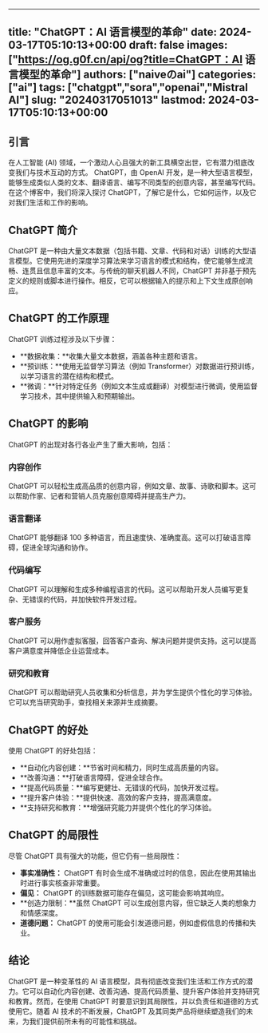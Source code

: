 
---
title: "ChatGPT：AI 语言模型的革命"
date: 2024-03-17T05:10:13+00:00
draft: false
images: ["https://og.g0f.cn/api/og?title=ChatGPT：AI 语言模型的革命"]
authors: ["naiveのai"]
categories: ["ai"]
tags: ["chatgpt","sora","openai","Mistral AI"]
slug: "20240317051013"
lastmod: 2024-03-17T05:10:13+00:00
---
## 引言

在人工智能 (AI) 领域，一个激动人心且强大的新工具横空出世，它有潜力彻底改变我们与技术互动的方式。 ChatGPT，由 OpenAI 开发，是一种大型语言模型，能够生成类似人类的文本、翻译语言、编写不同类型的创意内容，甚至编写代码。在这个博客中，我们将深入探讨 ChatGPT，了解它是什么，它如何运作，以及它对我们生活和工作的影响。

## ChatGPT 简介

ChatGPT 是一种由大量文本数据（包括书籍、文章、代码和对话）训练的大型语言模型。它使用先进的深度学习算法来学习语言的模式和结构，使它能够生成流畅、连贯且信息丰富的文本。与传统的聊天机器人不同，ChatGPT 并非基于预先定义的规则或脚本进行操作。相反，它可以根据输入的提示和上下文生成原创响应。

## ChatGPT 的工作原理

ChatGPT 训练过程涉及以下步骤：

- **数据收集：**收集大量文本数据，涵盖各种主题和语言。
- **预训练：**使用无监督学习算法（例如 Transformer）对数据进行预训练，以学习语言的潜在结构和模式。
- **微调：**针对特定任务（例如文本生成或翻译）对模型进行微调，使用监督学习技术，其中提供输入和预期输出。

## ChatGPT 的影响

ChatGPT 的出现对各行各业产生了重大影响，包括：

### 内容创作

ChatGPT 可以轻松生成高品质的创意内容，例如文章、故事、诗歌和脚本。这可以帮助作家、记者和营销人员克服创意障碍并提高生产力。

### 语言翻译

ChatGPT 能够翻译 100 多种语言，而且速度快、准确度高。这可以打破语言障碍，促进全球沟通和协作。

### 代码编写

ChatGPT 可以理解和生成多种编程语言的代码。这可以帮助开发人员编写更复杂、无错误的代码，并加快软件开发过程。

### 客户服务

ChatGPT 可以用作虚拟客服，回答客户查询、解决问题并提供支持。这可以提高客户满意度并降低企业运营成本。

### 研究和教育

ChatGPT 可以帮助研究人员收集和分析信息，并为学生提供个性化的学习体验。它可以充当研究助手，查找相关来源并生成摘要。

## ChatGPT 的好处

使用 ChatGPT 的好处包括：

- **自动化内容创建：**节省时间和精力，同时生成高质量的内容。
- **改善沟通：**打破语言障碍，促进全球合作。
- **提高代码质量：**编写更健壮、无错误的代码，加快开发过程。
- **提升客户体验：**提供快速、高效的客户支持，提高满意度。
- **支持研究和教育：**增强研究能力并提供个性化的学习体验。

## ChatGPT 的局限性

尽管 ChatGPT 具有强大的功能，但它仍有一些局限性：

- **事实准确性：** ChatGPT 有时会生成不准确或过时的信息，因此在使用其输出时进行事实核查非常重要。
- **偏见：** ChatGPT 的训练数据可能存在偏见，这可能会影响其响应。
- **创造力限制：**虽然 ChatGPT 可以生成创意内容，但它缺乏人类的想象力和情感深度。
- **道德问题：** ChatGPT 的使用可能会引发道德问题，例如虚假信息的传播和失业。

## 结论

ChatGPT 是一种变革性的 AI 语言模型，具有彻底改变我们生活和工作方式的潜力。它可以自动化内容创建、改善沟通、提高代码质量、提升客户体验并支持研究和教育。然而，在使用 ChatGPT 时要意识到其局限性，并以负责任和道德的方式使用它。随着 AI 技术的不断发展，ChatGPT 及其同类产品将继续塑造我们的未来，为我们提供前所未有的可能性和挑战。